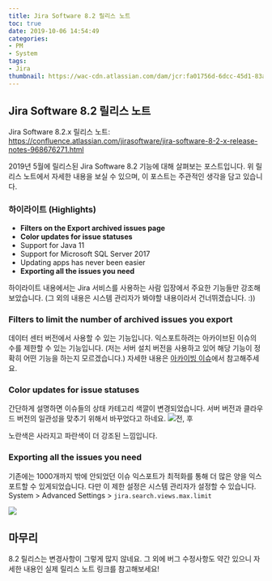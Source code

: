 ```yaml
---
title: Jira Software 8.2 릴리스 노트
toc: true
date: 2019-10-06 14:54:49
categories:
- PM
- System
tags:
- Jira
thumbnail: https://wac-cdn.atlassian.com/dam/jcr:fa01756d-6dcc-45d1-83ab-696fbfeb074f/Jira-icon-blue.svg?cdnVersion=696
---
```


## Jira Software 8.2 릴리스 노트

Jira Software 8.2.x 릴리스 노트: <https://confluence.atlassian.com/jirasoftware/jira-software-8-2-x-release-notes-968676271.html>

2019년 5월에 릴리스된 Jira Software 8.2 기능에 대해 살펴보는 포스트입니다.
위 릴리스 노트에서 자세한 내용을 보실 수 있으며, 이 포스트는 주관적인 생각을 담고 있습니다.

### 하이라이트 (Highlights)

- **Filters on the Export archived issues page**
- **Color updates for issue statuses**
- Support for Java 11
- Support for Microsoft SQL Server 2017
- Updating apps has never been easier
- **Exporting all the issues you need**

하이라이트 내용에서는 Jira 서비스를 사용하는 사람 입장에서 주요한 기능들만 강조해보았습니다.
(그 외의 내용은 시스템 관리자가 봐야할 내용이라서 건너뛰겠습니다. :))

### Filters to limit the number of archived issues you export

데이터 센터 버전에서 사용할 수 있는 기능입니다.
익스포트하려는 아카이브된 이슈의 수를 제한할 수 있는 기능입니다.
(저는 서버 설치 버전을 사용하고 있어 해당 기능이 정확히 어떤 기능을 하는지 모르겠습니다.)
자세한 내용은 [아카이빙 이슈](https://confluence.atlassian.com/adminjiraserver/archiving-an-issue-968669980.html)에서 참고해주세요.

### Color updates for issue statuses

간단하게 설명하면 이슈들의 상태 카테고리 색깔이 변경되었습니다.
서버 버전과 클라우드 버전의 일관성을 맞추기 위해서 바꾸었다고 하네요.
![전, 후](https://confluence.atlassian.com/jirasoftware/files/968676271/974366138/1/1562355537865/new+statuses+for+documentation.png)

노란색은 사라지고 파란색이 더 강조된 느낌입니다.

### Exporting all the issues you need

기존에는 1000개까지 밖에 안되었던 이슈 익스포트가 최적화를 통해 더 많은 양을 익스포트할 수 있게되었습니다.
다만 이 제한 설정은 시스템 관리자가 설정할 수 있습니다.
System > Advanced Settings > `jira.search.views.max.limit`

![](https://user-images.githubusercontent.com/5077086/66265123-d9749c00-e84b-11e9-8083-24cfe7475e12.png)

## 마무리

8.2 릴리스는 변경사항이 그렇게 많지 않네요.
그 외에 버그 수정사항도 약간 있으니 자세한 내용인 실제 릴리스 노트 링크를 참고해보세요!
